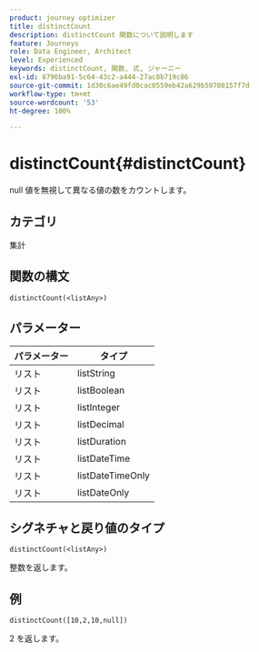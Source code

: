 ```yaml
---
product: journey optimizer
title: distinctCount
description: distinctCount 関数について説明します
feature: Journeys
role: Data Engineer, Architect
level: Experienced
keywords: distinctCount, 関数, 式, ジャーニー
exl-id: 8796ba91-5c64-43c2-a444-27ac8b719c86
source-git-commit: 1d30c6ae49fd0cac0559eb42a629b59708157f7d
workflow-type: tm+mt
source-wordcount: '53'
ht-degree: 100%

---
```


# distinctCount{#distinctCount}

null 値を無視して異なる値の数をカウントします。

## カテゴリ

集計

## 関数の構文

`distinctCount(<listAny>)`

## パラメーター

| パラメーター | タイプ |
|-----------|------------------|
| リスト | listString |
| リスト | listBoolean |
| リスト | listInteger |
| リスト | listDecimal |
| リスト | listDuration |
| リスト | listDateTime |
| リスト | listDateTimeOnly |
| リスト | listDateOnly |

## シグネチャと戻り値のタイプ

`distinctCount(<listAny>)`

整数を返します。

## 例

`distinctCount([10,2,10,null])`

2 を返します。
